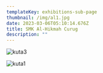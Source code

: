 ```yaml
---
templateKey: exhibitions-sub-page
thumbnail: /img/al1.jpg
date: 2023-03-06T05:10:14.676Z
title: SMK Al-Hikmah Curug
description: ""
---
```

![kuta3](/img/al2.jpg)

![kuta1](/img/al3.jpg)

